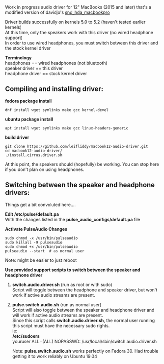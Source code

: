 Work in progress audio driver for 12" MacBooks (2015 and later) that's a modified version of davidjo's [snd_hda_macbookpro](https://github.com/davidjo/snd_hda_macbookpro)  

Driver builds successfully on kernels 5.0 to 5.2 (haven't tested earlier kernels)  
At this time, only the speakers work with this driver (no wired headphone support)  
In order to use wired headphones, you must switch between this driver and the stock kernel driver  

**Terminology**   
headphones == wired headphones (not bluetooth)  
speaker driver == this driver   
headphone driver == stock kernel driver  


Compiling and installing driver:
-------------

**fedora package install**
```
dnf install wget symlinks make gcc kernel-devel
```
**ubuntu package install**  
```
apt install wget symlinks make gcc linux-headers-generic
```
**build driver**  
```
git clone https://github.com/leifliddy/macbook12-audio-driver.git  
cd macbook12-audio-driver/
./install.cirrus.driver.sh
```

At this point, the speakers should (hopefully) be working. You can stop here if you don't plan on using headphones.



Switching between the speaker and headphone drivers:
-----------
Things get a bit convoluted here....

**Edit /etc/pulse/default.pa**  
   With the changes listed in the **pulse_audio_configs/default.pa** file

**Activate PulseAudio Changes**  
```
sudo chmod -x /usr/bin/pulseaudio
sudo killall -9 pulseaudio
sudo chmod +x /usr/bin/pulseaudio
pulseaudio --start  # as normal user
```
Note: might be easier to just reboot  


**Use provided support scripts to switch between the speaker and headphone driver**  
1. **switch.audio.driver.sh** (run as root or with sudo)  
   Script will toggle between the headphone and speaker driver, but won't work if active audio streams are present.  


2. **pulse.switch.audio.sh** (run as normal user)  
   Script will also toggle between the speaker and headphone driver and will work if active audio streams are present.   
   Since this script calls **switch.audio.driver.sh**, the normal user running this script must have the necessary sudo rights.  
   ie:  
   **/etc/sudoers**   
   youruser ALL=(ALL) NOPASSWD: /usr/local/sbin/switch.audio.driver.sh 

   Note: **pulse.switch.audio.sh** works perfectly on Fedora 30. Had trouble getting it to work reliably on Ubuntu 19.04  
